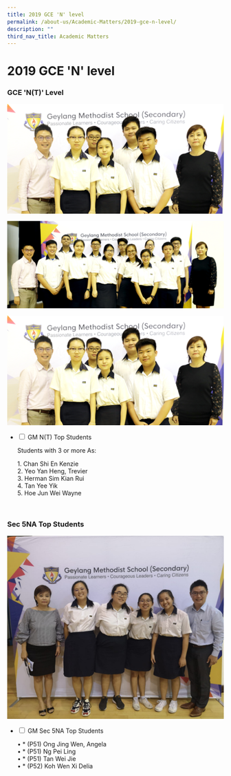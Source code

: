 ```yaml
---
title: 2019 GCE 'N' level
permalink: /about-us/Academic-Matters/2019-gce-n-level/
description: ""
third_nav_title: Academic Matters
---
```

<h1><b>2019 GCE 'N' level</b></h1>

<h3>GCE 'N(T)' Level</h3>

![](/images/MG_4265ee.jpg)

![](/images/MG_4269ee.jpg)

<img src="/images/MG_4265ee.jpg">
<ul class="jekyllcodex_accordion">
  <li>
    <input type="checkbox" id="accordion1">
    <label for="accordion1">GM N(T) Top Students</label>
    <div>
			<p>Students with 3 or more As:</p>
			<p>1. Chan Shi En Kenzie<br>2. Yeo Yan Heng, Trevier<br>3. Herman Sim Kian Rui<br>4. Tan Yee Yik<br>5. Hoe Jun Wei Wayne</p>
    </div>
	</li>
</ul>
<br>
<h3>Sec 5NA Top Students</h3>
<img src="/images/WhatsApp-Image-2020-01-13-1.jpeg">
<ul class="jekyllcodex_accordion">
  <li>
    <input type="checkbox" id="accordion2">
    <label for="accordion2">GM Sec 5NA Top Students</label>
    <div>
			<p> • *   (P51) Ong Jing Wen, Angela<br> • *   (P51) Ng Pei Ling<br> • *   (P51) Tan Wei Jie<br>• *   (P52) Koh Wen Xi Delia</p>
    </div>
	</li>
</ul>